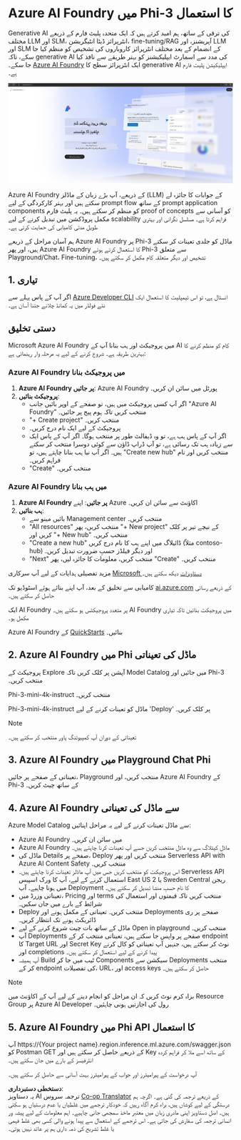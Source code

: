 <!--
CO_OP_TRANSLATOR_METADATA:
{
  "original_hash": "3a1e48b628022485aac989c9f733e792",
  "translation_date": "2025-07-17T05:19:30+00:00",
  "source_file": "md/02.QuickStart/AzureAIFoundry_QuickStart.md",
  "language_code": "ur"
}
-->
# **Azure AI Foundry میں Phi-3 کا استعمال**

Generative AI کی ترقی کے ساتھ، ہم امید کرتے ہیں کہ ایک متحدہ پلیٹ فارم کے ذریعے مختلف LLM اور SLM، انٹرپرائز ڈیٹا انٹیگریشن، fine-tuning/RAG آپریشنز، اور LLM اور SLM کے انضمام کے بعد مختلف انٹرپرائز کاروباروں کی تشخیص کو منظم کیا جا سکے، تاکہ generative AI کی مدد سے اسمارٹ ایپلیکیشنز کو بہتر طریقے سے نافذ کیا جا سکے۔ [Azure AI Foundry](https://ai.azure.com) ایک انٹرپرائز سطح کا generative AI ایپلیکیشن پلیٹ فارم ہے۔

![aistudo](../../../../translated_images/aifoundry_home.f28a8127c96c7d93d6fb1d0a69b635bc36834da1f0615d7d2b8be216021d9eeb.ur.png)

Azure AI Foundry کے ذریعے، آپ بڑے زبان کے ماڈلز (LLM) کے جوابات کا جائزہ لے سکتے ہیں اور بہتر کارکردگی کے لیے prompt flow کے ساتھ prompt application components کو منظم کر سکتے ہیں۔ یہ پلیٹ فارم proof of concepts کو آسانی سے مکمل پروڈکشن میں تبدیل کرنے کے لیے scalability فراہم کرتا ہے۔ مسلسل نگرانی اور بہتری طویل مدتی کامیابی کی حمایت کرتی ہے۔

ہم آسان مراحل کے ذریعے Azure AI Foundry پر Phi-3 ماڈل کو جلدی تعینات کر سکتے ہیں، اور پھر Azure AI Foundry کا استعمال کرتے ہوئے Phi-3 سے متعلق Playground/Chat، Fine-tuning، تشخیص اور دیگر متعلقہ کام مکمل کر سکتے ہیں۔

## **1. تیاری**

اگر آپ کے پاس پہلے سے [Azure Developer CLI](https://learn.microsoft.com/azure/developer/azure-developer-cli/overview?WT.mc_id=aiml-138114-kinfeylo) انسٹال ہے، تو اس ٹیمپلیٹ کا استعمال ایک نئے فولڈر میں یہ کمانڈ چلانے جتنا آسان ہے۔

## دستی تخلیق

Microsoft Azure AI Foundry میں پروجیکٹ اور ہب بنانا آپ کے AI کام کو منظم کرنے کا بہترین طریقہ ہے۔ شروع کرنے کے لیے یہ مرحلہ وار رہنمائی ہے:

### Azure AI Foundry میں پروجیکٹ بنانا

1. **Azure AI Foundry پر جائیں**: Azure AI Foundry پورٹل میں سائن ان کریں۔
2. **پروجیکٹ بنائیں**:
   - اگر آپ کسی پروجیکٹ میں ہیں، تو صفحے کے اوپر بائیں جانب "Azure AI Foundry" منتخب کریں تاکہ ہوم پیج پر جائیں۔
   - "+ Create project" منتخب کریں۔
   - پروجیکٹ کے لیے ایک نام درج کریں۔
   - اگر آپ کے پاس ہب ہے، تو وہ ڈیفالٹ طور پر منتخب ہوگا۔ اگر آپ کے پاس ایک سے زیادہ ہب تک رسائی ہے، تو آپ ڈراپ ڈاؤن سے کوئی دوسرا منتخب کر سکتے ہیں۔ اگر آپ نیا ہب بنانا چاہتے ہیں، تو "Create new hub" منتخب کریں اور نام فراہم کریں۔
   - "Create" منتخب کریں۔

### Azure AI Foundry میں ہب بنانا

1. **Azure AI Foundry پر جائیں**: اپنے Azure اکاؤنٹ سے سائن ان کریں۔
2. **ہب بنائیں**:
   - بائیں مینو سے Management center منتخب کریں۔
   - "All resources" منتخب کریں، پھر "+ New project" کے نیچے تیر پر کلک کریں اور "+ New hub" منتخب کریں۔
   - "Create a new hub" ڈائیلاگ میں اپنے ہب کا نام درج کریں (مثلاً contoso-hub) اور دیگر فیلڈز حسبِ ضرورت تبدیل کریں۔
   - "Next" منتخب کریں، معلومات کا جائزہ لیں، پھر "Create" منتخب کریں۔

مزید تفصیلی ہدایات کے لیے آپ سرکاری [Microsoft دستاویزات](https://learn.microsoft.com/azure/ai-studio/how-to/create-projects) دیکھ سکتے ہیں۔

کامیابی سے تخلیق کے بعد، آپ اپنے بنائے ہوئے اسٹوڈیو تک [ai.azure.com](https://ai.azure.com/) کے ذریعے رسائی حاصل کر سکتے ہیں۔

ایک AI Foundry پر متعدد پروجیکٹس ہو سکتے ہیں۔ AI Foundry میں پروجیکٹ بنائیں تاکہ تیاری مکمل ہو۔

Azure AI Foundry کے [QuickStarts](https://learn.microsoft.com/azure/ai-studio/quickstarts/get-started-code) بنائیں۔

## **2. Azure AI Foundry میں Phi ماڈل کی تعیناتی**

پروجیکٹ کے Explore آپشن پر کلک کریں تاکہ Model Catalog میں جائیں اور Phi-3 منتخب کریں۔

Phi-3-mini-4k-instruct منتخب کریں۔

Phi-3-mini-4k-instruct ماڈل کو تعینات کرنے کے لیے 'Deploy' پر کلک کریں۔

> [!NOTE]
>
> تعیناتی کے دوران آپ کمپیوٹنگ پاور منتخب کر سکتے ہیں۔

## **3. Azure AI Foundry میں Playground Chat Phi**

تعیناتی کے صفحے پر جائیں، Playground منتخب کریں، اور Azure AI Foundry کے Phi-3 کے ساتھ چیٹ کریں۔

## **4. Azure AI Foundry سے ماڈل کی تعیناتی**

Azure Model Catalog سے ماڈل تعینات کرنے کے لیے یہ مراحل اپنائیں:

- Azure AI Foundry میں سائن ان کریں۔
- Azure AI Foundry ماڈل کیٹلاگ سے وہ ماڈل منتخب کریں جسے آپ تعینات کرنا چاہتے ہیں۔
- ماڈل کی Details صفحے پر، Deploy منتخب کریں اور پھر Serverless API with Azure AI Content Safety منتخب کریں۔
- اس پروجیکٹ کو منتخب کریں جس میں آپ ماڈلز تعینات کرنا چاہتے ہیں۔ Serverless API استعمال کرنے کے لیے، آپ کا ورک اسپیس East US 2 یا Sweden Central ریجن میں ہونا چاہیے۔ آپ Deployment کا نام حسبِ منشا تبدیل کر سکتے ہیں۔
- تعیناتی وزرڈ میں، Pricing اور terms منتخب کریں تاکہ قیمتوں اور استعمال کی شرائط کے بارے میں جان سکیں۔
- Deploy منتخب کریں۔ تعیناتی کے مکمل ہونے اور Deployments صفحے پر ری ڈائریکٹ ہونے تک انتظار کریں۔
- ماڈل کے ساتھ بات چیت شروع کرنے کے لیے Open in playground منتخب کریں۔
- آپ Deployments صفحے پر واپس جا سکتے ہیں، تعیناتی منتخب کر کے endpoint کا Target URL اور Secret Key نوٹ کر سکتے ہیں، جنہیں آپ تعیناتی کو کال کرنے اور completions پیدا کرنے کے لیے استعمال کر سکتے ہیں۔
- آپ ہمیشہ Build ٹیب میں جا کر Components سیکشن سے Deployments منتخب کر کے endpoint کی تفصیلات، URL، اور access keys حاصل کر سکتے ہیں۔

> [!NOTE]
> براہ کرم نوٹ کریں کہ ان مراحل کو انجام دینے کے لیے آپ کے اکاؤنٹ میں Resource Group پر Azure AI Developer رول کی اجازتیں ہونی چاہئیں۔

## **5. Azure AI Foundry میں Phi API کا استعمال**

آپ https://{Your project name}.region.inference.ml.azure.com/swagger.json کو Postman GET کے ذریعے حاصل کر سکتے ہیں اور Key کے ساتھ اسے ملا کر فراہم کردہ انٹرفیسز کے بارے میں جان سکتے ہیں۔

آپ درخواست کے پیرامیٹرز اور جواب کے پیرامیٹرز بہت آسانی سے حاصل کر سکتے ہیں۔

**دستخطی دستبرداری**:  
یہ دستاویز AI ترجمہ سروس [Co-op Translator](https://github.com/Azure/co-op-translator) کے ذریعے ترجمہ کی گئی ہے۔ اگرچہ ہم درستگی کے لیے کوشاں ہیں، براہ کرم آگاہ رہیں کہ خودکار ترجمے میں غلطیاں یا عدم درستیاں ہو سکتی ہیں۔ اصل دستاویز اپنی مادری زبان میں معتبر ماخذ سمجھی جانی چاہیے۔ اہم معلومات کے لیے پیشہ ور انسانی ترجمہ کی سفارش کی جاتی ہے۔ اس ترجمے کے استعمال سے پیدا ہونے والی کسی بھی غلط فہمی یا غلط تشریح کی ذمہ داری ہم پر عائد نہیں ہوتی۔